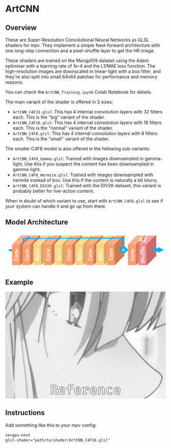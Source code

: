 # ArtCNN

## Overview
These are Super-Resolution Convolutional Neural Networks as GLSL shaders for mpv. They implement a simple feed-forward architecture with one long-skip connection and a pixel-shuffle layer to get the HR image.

These shaders are trained on the Manga109 dataset using the Adam optimiser with a learning rate of 1e-4 and the L1/MAE loss function. The high-resolution images are downscaled in linear-light with a box filter, and they're also split into small 64x64 patches for performance and memory reasons.

You can check the `ArtCNN_Training.ipynb` Colab Notebook for details.

The main variant of the shader is offered in 3 sizes:
- `ArtCNN_C4F32.glsl`: This has 4 internal convolution layers with 32 filters each. This is the "big" variant of the shader.
- `ArtCNN_C4F16.glsl`: This has 4 internal convolution layers with 16 filters each. This is the "normal" variant of the shader.
- `ArtCNN_C4F8.glsl`: This has 4 internal convolution layers with 8 filters each. This is the "small" variant of the shader.

The smaller C4F8 model is also offered in the following sub-variants:
- `ArtCNN_C4F8_Gamma.glsl`: Trained with images downsampled in gamma-light. Use this if you suspect the content has been downsampled in gamma-light.
- `ArtCNN_C4F8_Hermite.glsl`: Trained with images downsampled with hermite instead of box. Use this if the content is naturally a bit blurry.
- `ArtCNN_C4F8_DIV2K.glsl`: Trained with the DIV2K dataset, this variant is probably better for live-action content.

When in doubt of which variant to use, start with `ArtCNN_C4F8.glsl` to see if your system can handle it and go up from there.

## Model Architecture
![Model Architecture](./Images/model_architecture.png "Model Architecture")

## Example
![Example](./Images/example.gif "Example")

## Instructions
Add something like this to your mpv config:
```
vo=gpu-next
glsl-shader="path/to/shader/ArtCNN_C4F16.glsl"
```
